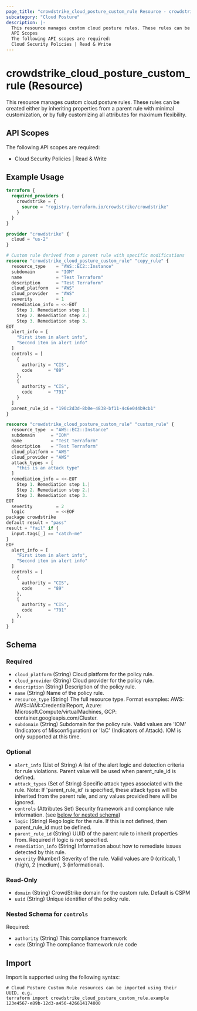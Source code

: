 ```yaml
---
page_title: "crowdstrike_cloud_posture_custom_rule Resource - crowdstrike"
subcategory: "Cloud Posture"
description: |-
  This resource manages custom cloud posture rules. These rules can be created either by inheriting properties from a parent rule with minimal customization, or by fully customizing all attributes for maximum flexibility.
  API Scopes
  The following API scopes are required:
  Cloud Security Policies | Read & Write
---
```


# crowdstrike_cloud_posture_custom_rule (Resource)

This resource manages custom cloud posture rules. These rules can be created either by inheriting properties from a parent rule with minimal customization, or by fully customizing all attributes for maximum flexibility.

## API Scopes

The following API scopes are required:

- Cloud Security Policies | Read & Write


## Example Usage

```terraform
terraform {
  required_providers {
    crowdstrike = {
      source = "registry.terraform.io/crowdstrike/crowdstrike"
    }
  }
}

provider "crowdstrike" {
  cloud = "us-2"
}

# Custom rule derived from a parent rule with specific modifications
resource "crowdstrike_cloud_posture_custom_rule" "copy_rule" {
  resource_type    = "AWS::EC2::Instance"
  subdomain        = "IOM"
  name             = "Test Terraform"
  description      = "Test Terraform"
  cloud_platform   = "AWS"
  cloud_provider   = "AWS"
  severity         = 1
  remediation_info = <<-EOT
    Step 1. Remediation step 1.|
    Step 2. Remediation step 2.|
    Step 3. Remediation step 3.
EOT
  alert_info = [
    "First item in alert info",
    "Second item in alert info"
  ]
  controls = [
    {
      authority = "CIS",
      code      = "89"
    },
    {
      authority = "CIS",
      code      = "791"
    }
  ]
  parent_rule_id = "190c2d3d-8b0e-4838-bf11-4c6e044b9cb1"
}

resource "crowdstrike_cloud_posture_custom_rule" "custom_rule" {
  resource_type  = "AWS::EC2::Instance"
  subdomain      = "IOM"
  name           = "Test Terraform"
  description    = "Test Terraform"
  cloud_platform = "AWS"
  cloud_provider = "AWS"
  attack_types = [
    "this is an attack type"
  ]
  remediation_info = <<-EOT
    Step 1. Remediation step 1.|
    Step 2. Remediation step 2.|
    Step 3. Remediation step 3.
EOT
  severity         = 2
  logic            = <<EOF
package crowdstrike
default result = "pass"
result = "fail" if {
  input.tags[_] == "catch-me"
}
EOF
  alert_info = [
    "First item in alert info",
    "Second item in alert info"
  ]
  controls = [
    {
      authority = "CIS",
      code      = "89"
    },
    {
      authority = "CIS",
      code      = "791"
    },
  ]
}
```

<!-- schema generated by tfplugindocs -->
## Schema

### Required

- `cloud_platform` (String) Cloud platform for the policy rule.
- `cloud_provider` (String) Cloud provider for the policy rule.
- `description` (String) Description of the policy rule.
- `name` (String) Name of the policy rule.
- `resource_type` (String) The full resource type. Format examples: AWS: AWS::IAM::CredentialReport, Azure: Microsoft.Compute/virtualMachines, GCP: container.googleapis.com/Cluster.
- `subdomain` (String) Subdomain for the policy rule. Valid values are 'IOM' (Indicators of Misconfiguration) or 'IaC' (Indicators of Attack). IOM is only supported at this time.

### Optional

- `alert_info` (List of String) A list of the alert logic and detection criteria for rule violations. Parent value will be used when parent_rule_id is defined.
- `attack_types` (Set of String) Specific attack types associated with the rule. Note: If 'parent_rule_id' is specified, these attack types will be inherited from the parent rule, and any values provided here will be ignored.
- `controls` (Attributes Set) Security framework and compliance rule information. (see [below for nested schema](#nestedatt--controls))
- `logic` (String) Rego logic for the rule. If this is not defined, then parent_rule_id must be defined.
- `parent_rule_id` (String) UUID of the parent rule to inherit properties from. Required if logic is not specified.
- `remediation_info` (String) Information about how to remediate issues detected by this rule.
- `severity` (Number) Severity of the rule. Valid values are 0 (critical), 1 (high), 2 (medium), 3 (informational).

### Read-Only

- `domain` (String) CrowdStrike domain for the custom rule. Default is CSPM
- `uuid` (String) Unique identifier of the policy rule.

<a id="nestedatt--controls"></a>
### Nested Schema for `controls`

Required:

- `authority` (String) This compliance framework
- `code` (String) The compliance framework rule code

## Import

Import is supported using the following syntax:

```shell
# Cloud Posture Custom Rule resources can be imported using their UUID, e.g.
terraform import crowdstrike_cloud_posture_custom_rule.example 123e4567-e89b-12d3-a456-426614174000
```
